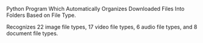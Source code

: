 Python Program Which Automatically Organizes Downloaded Files Into Folders Based on File Type.

Recognizes 22 image file types, 17 video file types, 6 audio file types, and 8 document file types.
